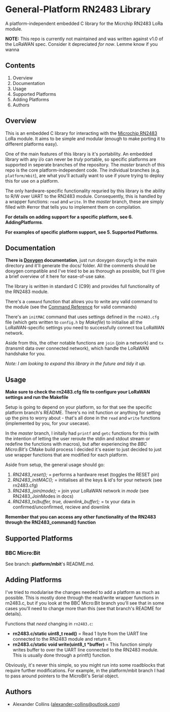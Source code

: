 # General-Platform RN2483 Library

A platform-independent embedded C library for the Micrchip RN2483 LoRa module.

**NOTE:** This repo is currently not maintained and was written against v1.0 of the LoRaWAN spec. Consider it depreciated _for now_.
Lemme know if you wanna 


## Contents

1. Overview
2. Documentation
4. Usage
5. Supported Platforms
6. Adding Platforms
7. Authors


## Overview

This is an embedded C library for interacting with the [Microchip RN2483](https://www.microchip.com/wwwproducts/en/RN2483) LoRa module. It aims to be simple and modular (enough to make porting it to different platforms easy).

One of the main features of this library is it's portability. An embedded library with any i/o can never be _truly_ portable, so specific platforms are supported in seperate branches of the repository.
The _master_ branch of this repo is the core platform-independent code.
The individual branches (e.g. `platform/mbit`), are what you'll actually want to use if youre trying to deploy this for use on a platform.

The only hardware-specific functionality requried by this library is the ability to R/W over UART to the RN2483 module. Consequently, this is handled by a wrapper functions: `read` and `write`.
In the _master_ branch, these are simply filled with #error that tells you to implement them on compilation.

**For details on adding support for a specific platform, see 6. AddingPlatforms**.

**For examples of specific platform support, see 5. Supported Platforms**.


## Documentation

**There is [Doxygen](http://www.stack.nl/~dimitri/doxygen/) documentation**, just run doxygen doxycfg in the main directory and it'll generate the docs/ folder. All the comments should be doxygen compatible and I've tried to be as thorough as possible, but I'll give a brief overview of it here for ease-of-use sake.

The library is written in standard C (C99) and provides full functionality of the RN2483 module.

There's a `command` function that allows you to write any valid command to the module (see the [Command Reference](http://ww1.microchip.com/downloads/en/DeviceDoc/40001784B.pdf) for valid commands)

There's an `initMAC` command that uses settings defined in the `rn2483.cfg` file (which gets written to `config.h` by _Makefile_) to initialise all the LoRaWAN-specific settings you need to successfully connect toa LoRaWAN network.

Aside from this, the other notable functions are `join` (join a network) and `tx` (transmit data over connected network), which handle the LoRaWAN handshake for you.

_Note: I am looking to expand this library in the future and tidy it up._


## Usage

**Make sure to check the rn2483.cfg file to configure your LoRaWAN settings and run the Makefile**

Setup is going to depend on your platform, so for that see the specific platform branch's README.
There's no init function or anything for setting up the pins to worry about - that's all done in the `read` and `write` functions (implemented by you, for your usecase).

In the _master_ branch, I initally had `printf` and `getc` functions for this (with the intention of letting the user reroute the stdin and stdout stream or redefine the functions with macros), but after experiencing the _BBC Micro:Bit's_ CMake build process I decided it's easier to just decided to just use wrapper functions that are modified for each platform.

Aside from setup, the general usage should go:

1. _RN2483_reset();_ = performs a hardware reset (toggles the RESET pin)
2. _RN2483_initMAC();_ = initialises all the keys & id's for your network (see rn2483.cfg)
3. _RN2483_join(mode);_ = join your LoRaWAN network in _mode_ (see RN2483_JoinModes in docs)
4. _RN2483_tx(buffer, true, downlink_buffer);_ = tx your data in confirmed/unconfirmed, recieve and downlink

**Remember that you can access any other functionality of the RN2483 through the RN2483_command() function**


## Supported Platforms

### BBC Micro:Bit
See branch: **platform/mbit**'s README.md.


## Adding Platforms

I've tried to modularise the changes needed to add a platform as much as possible. This is mostly done through the read/write wrapper functions in rn2483.c, but if you look at the BBC Micro:Bit branch you'll see that in some cases you'll need to change more than this (see that branch's README for details).

Functions that _need_ changing in `rn2483.c`:

- **rn2483.c/static uint8_t read()** = Read 1 byte from the UART line connected to the RN2483 module and return it.
- **rn2483.c/static void write(uint8_t \*buffer)** = This function simply writes buffer to over the UART line connected to the RN2483 module. This is usually done through a printf() function.

Obviously, it's never this simple, so you might run into some roadblocks that require further modifications.
For example, in the platform/mbit branch I had to pass around pointers to the MicroBit's Serial object.


## Authors

- Alexander Collins (alexander-collins@outlook.com)
